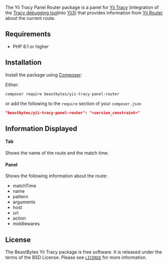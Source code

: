 The Yii Tracy Panel Router package is a panel for [Yii Tracy](https://github.com/beastbytes/yii-tracy)
(integration of the [Tracy debugging tool](https://tracy.nette.org/)into [Yii3](https://www.yiiframework.com/))
that provides information from [Yii Router](https://github.com/yiisoft/router) about the current route.

## Requirements
- PHP 8.1 or higher

## Installation
Install the package using [Composer](https://getcomposer.org):

Either:
```shell
composer require beastbytes/yii-tracy-panel-router
```
or add the following to the `require` section of your `composer.json`
```json
"beastbytes/yii-tracy-panel-router": "<version_constraint>"
```

## Information Displayed
#### Tab
Shows the name of the route and the match time.

#### Panel
Shows the following information about the route:
* matchTime
* name
* pattern
* arguments
* host
* uri
* action
* middlewares

## License
The BeastBytes Yii Tracy package is free software. It is released under the terms of the BSD License.
Please see [`LICENSE`](./LICENSE.md) for more information.